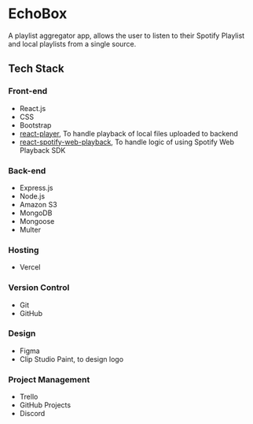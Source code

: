 # EchoBox
A playlist aggregator app, allows the user to listen to their Spotify Playlist and local playlists from a single source.

## Tech Stack
### Front-end
* React.js
* CSS
* Bootstrap
* [react-player](https://www.npmjs.com/package/react-player), To handle playback of local files uploaded to backend
* [react-spotify-web-playback](https://www.npmjs.com/package/react-spotify-web-playback), To handle logic of using Spotify Web Playback SDK

### Back-end
* Express.js
* Node.js
* Amazon S3
* MongoDB
* Mongoose
* Multer

### Hosting
* Vercel

### Version Control
* Git
* GitHub

### Design
* Figma
* Clip Studio Paint, to design logo

### Project Management
* Trello
* GitHub Projects
* Discord

